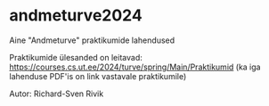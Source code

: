 # andmeturve2024

Aine "Andmeturve" praktikumide lahendused

Praktikumide ülesanded on leitavad: https://courses.cs.ut.ee/2024/turve/spring/Main/Praktikumid (ka iga lahenduse PDF'is on link vastavale praktikumile)

Autor: Richard-Sven Rivik
